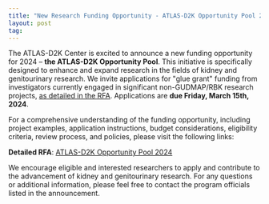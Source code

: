 ```yaml
---
title: "New Research Funding Opportunity - ATLAS-D2K Opportunity Pool 2024"
layout: post
tag:
---
```


The ATLAS-D2K Center is excited to announce a new funding opportunity for 2024 – **the ATLAS-D2K Opportunity Pool**. This initiative is specifically designed to enhance and expand research in the fields of kidney and genitourinary research. We invite applications for "glue grant" funding from investigators currently engaged in significant non-GUDMAP/RBK research projects, [as detailed in the RFA](https://www.atlas-d2k.org/collaboration/op-pool/2024/). Applications are **due Friday, March 15th, 2024**.

For a comprehensive understanding of the funding opportunity, including project examples, application instructions, budget considerations, eligibility criteria, review process, and policies, please visit the following links:

**Detailed RFA**: [ATLAS-D2K Opportunity Pool 2024](https://www.atlas-d2k.org/collaboration/op-pool/2024/)

We encourage eligible and interested researchers to apply and contribute to the advancement of kidney and genitourinary research. For any questions or additional information, please feel free to contact the program officials listed in the announcement.

